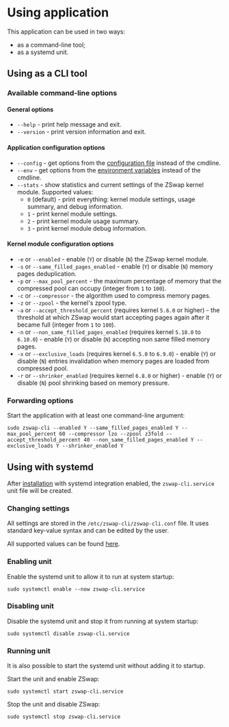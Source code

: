# Using application

This application can be used in two ways:

  * as a command-line tool;
  * as a systemd unit.

## Using as a CLI tool

### Available command-line options

#### General options

  * `--help` - print help message and exit.
  * `--version` - print version information and exit.

#### Application configuration options

  * `--config` - get options from the [configuration file](configuration-files.md) instead of the cmdline.
  * `--env` - get options from the [environment variables](environment-options.md) instead of the cmdline.
  * `--stats` - show statistics and current settings of the ZSwap kernel module. Supported values:
    * `0` (default) - print everything: kernel module settings, usage summary, and debug information.
    * `1` - print kernel module settings.
    * `2` - print kernel module usage summary.
    * `3` - print kernel module debug information.

#### Kernel module configuration options

  * `-e` or `--enabled` - enable (`Y`) or disable (`N`) the ZSwap kernel module.
  * `-s` or `--same_filled_pages_enabled` - enable (`Y`) or disable (`N`) memory pages deduplication.
  * `-p` or `--max_pool_percent` - the maximum percentage of memory that the compressed pool can occupy (integer from `1` to `100`).
  * `-c` or `--compressor` - the algorithm used to compress memory pages.
  * `-z` or `--zpool` - the kernel's zpool type.
  * `-a` or `--accept_threshold_percent` (requires kernel `5.6.0` or higher) - the threshold at which ZSwap would start accepting pages again after it became full (integer from `1` to `100`).
  * `-n` or `--non_same_filled_pages_enabled` (requires kernel `5.18.0` to `6.10.0`) - enable (`Y`) or disable (`N`) accepting non same filled memory pages.
  * `-x` or `--exclusive_loads` (requires kernel `6.5.0` to `6.9.0`) - enable (`Y`) or disable (`N`) entries invalidation when memory pages are loaded from compressed pool.
  * `-r` or `--shrinker_enabled` (requires kernel `6.8.0` or higher) - enable (`Y`) or disable (`N`) pool shrinking based on memory pressure.

### Forwarding options

Start the application with at least one command-line argument:

```
sudo zswap-cli --enabled Y --same_filled_pages_enabled Y --max_pool_percent 60 --compressor lzo --zpool z3fold --accept_threshold_percent 40 --non_same_filled_pages_enabled Y --exclusive_loads Y --shrinker_enabled Y
```

## Using with systemd

After [installation](installation.md) with systemd integration enabled, the `zswap-cli.service` unit file will be created.

### Changing settings

All settings are stored in the `/etc/zswap-cli/zswap-cli.conf` file. It uses standard key-value syntax and can be edited by the user.

All supported values can be found [here](configuration-files.md).

### Enabling unit

Enable the systemd unit to allow it to run at system startup:

```
sudo systemctl enable --now zswap-cli.service
```

### Disabling unit

Disable the systemd unit and stop it from running at system startup:

```
sudo systemctl disable zswap-cli.service
```

### Running unit

It is also possible to start the systemd unit without adding it to startup.

Start the unit and enable ZSwap:

```
sudo systemctl start zswap-cli.service
```

Stop the unit and disable ZSwap:

```
sudo systemctl stop zswap-cli.service
```
